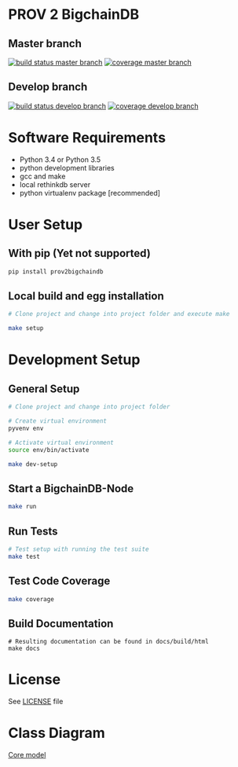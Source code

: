 # PROV 2 BigchainDB

## Master branch

[![build status master branch](https://gitlab.fastreboot.de/Dr4k3/prov2bigchaindb/badges/master/build.svg)](https://gitlab.fastreboot.de/Dr4k3/prov2bigchaindb/commits/master)
[![coverage master branch](https://gitlab.fastreboot.de/Dr4k3/prov2bigchaindb/badges/master/coverage.svg?job=test)](https://gitlab.fastreboot.de/Dr4k3/prov2bigchaindb/commits/master)

## Develop branch

[![build status develop branch](https://gitlab.fastreboot.de/Dr4k3/prov2bigchaindb/badges/develop/build.svg)](https://gitlab.fastreboot.de/Dr4k3/prov2bigchaindb/commits/develop)
[![coverage develop branch](https://gitlab.fastreboot.de/Dr4k3/prov2bigchaindb/badges/develop/coverage.svg?job=test)](https://gitlab.fastreboot.de/Dr4k3/prov2bigchaindb/develop/master)

# Software Requirements

* Python 3.4 or Python 3.5
* python development libraries
* gcc and make
* local rethinkdb server
* python virtualenv package [recommended]

# User Setup

## With pip (Yet not supported)

```bash
pip install prov2bigchaindb
```

## Local build and egg installation

```bash
# Clone project and change into project folder and execute make

make setup
```


# Development Setup

## General Setup

```bash
# Clone project and change into project folder

# Create virtual environment
pyvenv env

# Activate virtual environment
source env/bin/activate

make dev-setup
```

## Start a BigchainDB-Node

```bash
make run
```

## Run Tests

```bash
# Test setup with running the test suite
make test
```

## Test Code Coverage

```bash
make coverage
```

## Build Documentation

```
# Resulting documentation can be found in docs/build/html
make docs
```

# License

See [LICENSE](./LICENSE) file

# Class Diagram

[Core model](https://gitlab.fastreboot.de/Dr4k3/prov2bigchaindb/blob/graph-concept/core.svg)
